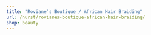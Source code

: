```yaml
---
title: "Roviane’s Boutique / African Hair Braiding"
url: /hurst/rovianes-boutique-african-hair-braiding/
shop: beauty
---
```

